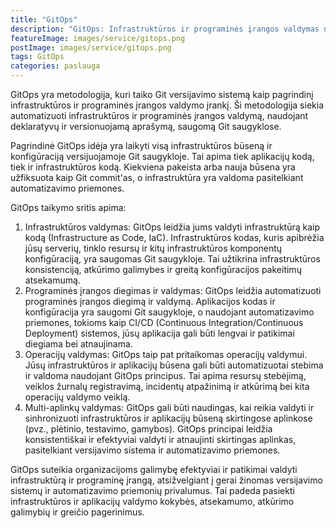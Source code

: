 ```yaml
---
title: "GitOps"
description: "GitOps: Infrastruktūros ir programinės įrangos valdymas naudojant Git"
featureImage: images/service/gitops.png
postImage: images/service/gitops.png
tags: GitOps
categories: paslauga
---
```


GitOps yra metodologija, kuri taiko Git versijavimo sistemą kaip pagrindinį infrastruktūros ir programinės įrangos
valdymo įrankį. Ši metodologija siekia automatizuoti infrastruktūros ir programinės įrangos valdymą, naudojant
deklaratyvų ir versionuojamą aprašymą, saugomą Git saugyklose.

Pagrindinė GitOps idėja yra laikyti visą infrastruktūros būseną ir konfigūraciją versijuojamoje Git saugykloje. Tai
apima tiek aplikacijų kodą, tiek ir infrastruktūros kodą. Kiekviena pakeista arba nauja būsena yra užfiksuota kaip Git
commit'as, o infrastruktūra yra valdoma pasitelkiant automatizavimo priemones.

GitOps taikymo sritis apima:

1. Infrastruktūros valdymas: GitOps leidžia jums valdyti infrastruktūrą kaip kodą (Infrastructure as Code, IaC).
   Infrastruktūros kodas, kuris apibrėžia jūsų serverių, tinklo resursų ir kitų infrastruktūros komponentų
   konfigūraciją, yra saugomas Git saugykloje. Tai užtikrina infrastruktūros konsistenciją, atkūrimo galimybes ir greitą
   konfigūracijos pakeitimų atsekamumą.
2. Programinės įrangos diegimas ir valdymas: GitOps leidžia automatizuoti programinės įrangos diegimą ir valdymą.
   Aplikacijos kodas ir konfigūracija yra saugomi Git saugykloje, o naudojant automatizavimo priemones, tokioms kaip
   CI/CD (Continuous Integration/Continuous Deployment) sistemos, jūsų aplikacija gali būti lengvai ir patikimai
   diegiama bei atnaujinama.
3. Operacijų valdymas: GitOps taip pat pritaikomas operacijų valdymui. Jūsų infrastruktūros ir aplikacijų būsena gali
   būti automatizuotai stebima ir valdoma naudojant GitOps principus. Tai apima resursų stebėjimą, veiklos žurnalų
   registravimą, incidentų atpažinimą ir atkūrimą bei kita operacijų valdymo veiklą.
4. Multi-aplinkų valdymas: GitOps gali būti naudingas, kai reikia valdyti ir sinhronizuoti infrastruktūros ir aplikacijų
   būseną skirtingose aplinkose (pvz., plėtinio, testavimo, gamybos). GitOps principai leidžia konsistentiškai ir
   efektyviai valdyti ir atnaujinti skirtingas aplinkas, pasitelkiant versijavimo sistema ir automatizavimo priemones.

GitOps suteikia organizacijoms galimybę efektyviai ir patikimai valdyti infrastruktūrą ir programinę įrangą,
atsižvelgiant į gerai žinomas versijavimo sistemų ir automatizavimo priemonių privalumus. Tai padeda pasiekti
infrastruktūros ir aplikacijų valdymo kokybės, atsekamumo, atkūrimo galimybių ir greičio pagerinimus.